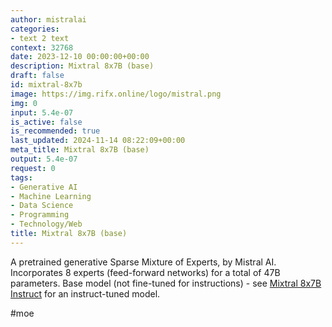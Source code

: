 ```yaml
---
author: mistralai
categories:
- text 2 text
context: 32768
date: 2023-12-10 00:00:00+00:00
description: Mixtral 8x7B (base)
draft: false
id: mixtral-8x7b
image: https://img.rifx.online/logo/mistral.png
img: 0
input: 5.4e-07
is_active: false
is_recommended: true
last_updated: 2024-11-14 08:22:09+00:00
meta_title: Mixtral 8x7B (base)
output: 5.4e-07
request: 0
tags:
- Generative AI
- Machine Learning
- Data Science
- Programming
- Technology/Web
title: Mixtral 8x7B (base)
---
```




A pretrained generative Sparse Mixture of Experts, by Mistral AI. Incorporates 8 experts (feed-forward networks) for a total of 47B parameters. Base model (not fine-tuned for instructions) - see [Mixtral 8x7B Instruct](/mistralai/mixtral-8x7b-instruct) for an instruct-tuned model.

#moe

